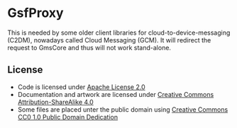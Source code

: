 <!--
SPDX-FileCopyrightText: 2015 microg Project Team
SPDX-License-Identifier: CC-BY-SA-4.0
-->

GsfProxy
========
This is needed by some older client libraries for cloud-to-device-messaging (C2DM),
nowadays called Cloud Messaging (GCM). It will redirect the request to GmsCore and thus will not work stand-alone.

License
-------
- Code is licensed under [Apache License 2.0](LICENSES/Apache-2.0)
- Documentation and artwork are licensed under [Creative Commons Attribution-ShareAlike 4.0](LICENSES/CC-BY-SA-4.0)
- Some files are placed unter the public domain using [Creative Commons CC0 1.0 Public Domain Dedication](LICENSES/CCO-1.0)
